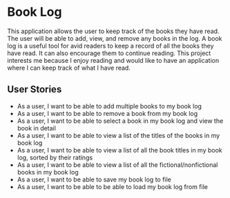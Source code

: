 # Book Log

This application allows the user to keep track of the books they have read. The user will be able to add, view, and
remove any books in the log. A book log is a useful tool for avid readers to keep a record of all the books they have
read. It can also encourage them to continue reading. This project interests me because I enjoy reading and would like
to have an application where I can keep track of what I have read.

## User Stories

- As a user, I want to be able to add multiple books to my book log
- As a user, I want to be able to remove a book from my book log
- As a user, I want to be able to select a book in my book log and view the book in detail
- As a user, I want to be able to view a list of the titles of the books in my book log
- As a user, I want to be able to view a list of all the book titles in my book log, sorted by their ratings
- As a user, I want to be able to view a list of all the fictional/nonfictional books in my book log
- As a user, I want to be able to save my book log to file
- As a user, I want to be able to be able to load my book log from file